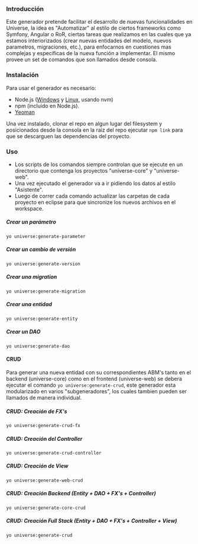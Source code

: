 ### Introducción
Este generador pretende facilitar el desarrollo de nuevas funcionalidades en Universe, la idea es "Automatizar" al estilo de ciertos 
frameworks como Symfony, Angular o RoR, ciertas tareas que realizamos en las cuales que ya estamos interiorizados (crear nuevas entidades del modelo, nuevos parametros, migraciones, etc.), para enfocarnos 
en cuestiones mas complejas y especificas de la nueva función a implementar. 
El mismo provee un set de comandos que son llamados desde consola.

### Instalación

Para usar el generador es necesario:
- Node.js ([Windows](https://nodejs.org) y [Linux](https://github.com/creationix/nvm), usando nvm)
- npm (incluido en Node.js).
- [Yeoman](http://yeoman.io)

Una vez instalado, clonar el repo en algun lugar del filesystem y posicionados desde la consola en la raiz del repo 
ejecutar `npm link` para que se descarguen las dependencias del proyecto.

### Uso
- Los scripts de los comandos siempre controlan que se ejecute en un directorio que contenga los proyectos "universe-core" y "universe-web".
- Una vez ejecutado el generador va a ir pidiendo los datos al estilo "Asistente". 
- Luego de correr cada comando actualizar las carpetas de cada proyecto en eclipse para que sincronize los nuevos archivos en el workspace.

##### Crear un parámetro
```shell
yo universe:generate-parameter
```

##### Crear un cambio de versión
```shell
yo universe:generate-version
```

##### Crear una migration
```shell
yo universe:generate-migration
```

##### Crear una entidad
```shell
yo universe:generate-entity
```

##### Crear un DAO
```shell
yo universe:generate-dao
```

#### CRUD
Para generar una nueva entidad con su correspondientes ABM's tanto en el backend (universe-core) como en el frontend (universe-web)
se debera ejecutar el comando `yo universe:generate-crud`, este generador esta modularizado en varios "subgeneradores", los cuales tambien 
pueden ser llamados de manera individual.

##### CRUD: Creación de FX's
```shell
yo universe:generate-crud-fx
```

##### CRUD: Creación del Controller
```shell
yo universe:generate-crud-controller
```

##### CRUD: Creación de View
```shell
yo universe:generate-web-crud
```

##### CRUD: Creación Backend (Entity + DAO + FX's + Controller)
```shell
yo universe:generate-core-crud
```

##### CRUD: Creación Full Stack (Entity + DAO + FX's + Controller + View)
```shell
yo universe:generate-crud
```
